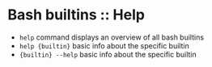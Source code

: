# Bash builtins :: Help

- `help` command displays an overview of all bash builtins
- `help {builtin}` basic info about the specific builtin
- `{builtin} --help` basic info about the specific builtin
